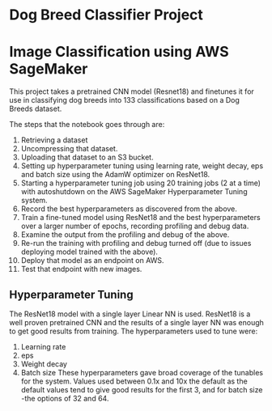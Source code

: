 # Dog Breed Classifier Project 
# Image Classification using AWS SageMaker

This project takes a pretrained CNN model (Resnet18) and finetunes it for use in classifying dog breeds into 133 classifications based on a Dog Breeds dataset.

The steps that the notebook goes through are:

1. Retrieving a dataset
1. Uncompressing that dataset.
1. Uploading that dataset to an S3 bucket.
1. Setting up hyperparameter tuning using learning rate, weight decay, eps and batch size using the AdamW optimizer on ResNet18.
1. Starting a hyperparameter tuning job using 20 training jobs (2 at a time) with autoshutdown on the AWS SageMaker Hyperparameter Tuning system.
1. Record the best hyperparameters as discovered from the above.
1. Train a fine-tuned model using ResNet18 and the best hyperparameters over a larger number of epochs, recording profiling and debug data.
1. Examine the output from the profiling and debug of the above.
1. Re-run the training with profiling and debug turned off (due to issues deploying model trained with the above).
1. Deploy that model as an endpoint on AWS.
1. Test that endpoint with new images.

## Hyperparameter Tuning
The ResNet18 model with a single layer Linear NN is used. ResNet18 is a 
well proven pretrained CNN and the results of a single layer NN was enough to 
get good results from training. The hyperparameters used to tune were: 
1. Learning rate 
2. eps 
3. Weight decay 
4. Batch size 
These hyperparameters gave broad coverage of the tunables for the system. Values used between 0.1x and 10x the default as the default values tend to give good results for the first 3, and for batch size -the options of 32 and 64. 






